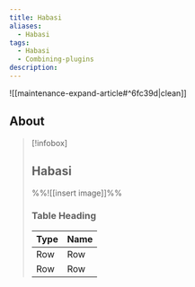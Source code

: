 ```yaml
---
title: Habasi
aliases:
  - Habasi
tags:
  - Habasi
  - Combining-plugins
description:
---
```


![[maintenance-expand-article#^6fc39d|clean]]

## About

> [!infobox]
> 
> ## Habasi
> 
> %%![[insert image]]%%
> 
> ### Table Heading
> 
> | Type | Name |
> | --- | --- |
> | Row | Row |
> | Row | Row |
